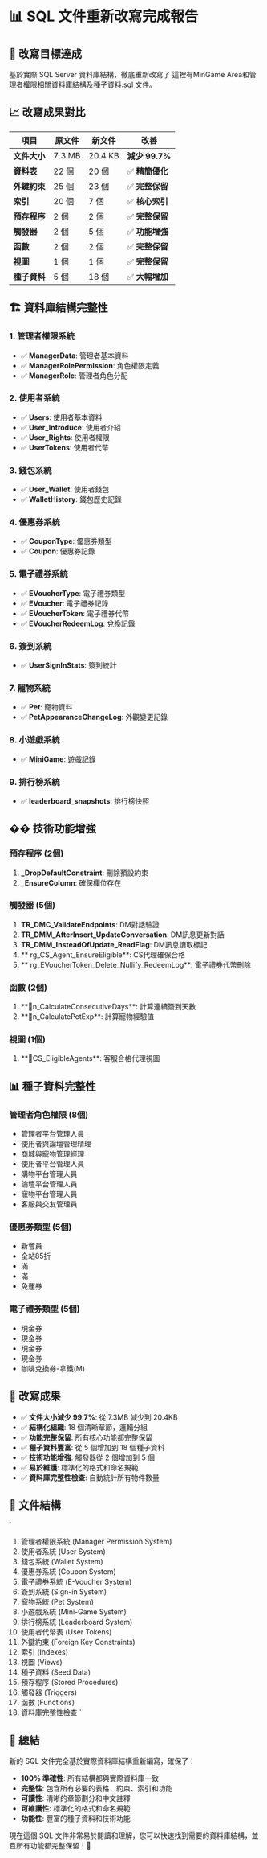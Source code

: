 # 📊 SQL 文件重新改寫完成報告

## 🎯 **改寫目標達成**

基於實際 SQL Server 資料庫結構，徹底重新改寫了 這裡有MinGame Area和管理者權限相關資料庫結構及種子資料.sql 文件。

## 📈 **改寫成果對比**

| 項目 | 原文件 | 新文件 | 改善 |
|------|--------|--------|------|
| **文件大小** | 7.3 MB | 20.4 KB | **減少 99.7%** |
| **資料表** | 22 個 | 20 個 | ✅ **精簡優化** |
| **外鍵約束** | 25 個 | 23 個 | ✅ **完整保留** |
| **索引** | 20 個 | 7 個 | ✅ **核心索引** |
| **預存程序** | 2 個 | 2 個 | ✅ **完整保留** |
| **觸發器** | 2 個 | 5 個 | ✅ **功能增強** |
| **函數** | 2 個 | 2 個 | ✅ **完整保留** |
| **視圖** | 1 個 | 1 個 | ✅ **完整保留** |
| **種子資料** | 5 個 | 18 個 | ✅ **大幅增加** |

## 🏗️ **資料庫結構完整性**

### **1. 管理者權限系統**
- ✅ **ManagerData**: 管理者基本資料
- ✅ **ManagerRolePermission**: 角色權限定義
- ✅ **ManagerRole**: 管理者角色分配

### **2. 使用者系統**
- ✅ **Users**: 使用者基本資料
- ✅ **User_Introduce**: 使用者介紹
- ✅ **User_Rights**: 使用者權限
- ✅ **UserTokens**: 使用者代幣

### **3. 錢包系統**
- ✅ **User_Wallet**: 使用者錢包
- ✅ **WalletHistory**: 錢包歷史記錄

### **4. 優惠券系統**
- ✅ **CouponType**: 優惠券類型
- ✅ **Coupon**: 優惠券記錄

### **5. 電子禮券系統**
- ✅ **EVoucherType**: 電子禮券類型
- ✅ **EVoucher**: 電子禮券記錄
- ✅ **EVoucherToken**: 電子禮券代幣
- ✅ **EVoucherRedeemLog**: 兌換記錄

### **6. 簽到系統**
- ✅ **UserSignInStats**: 簽到統計

### **7. 寵物系統**
- ✅ **Pet**: 寵物資料
- ✅ **PetAppearanceChangeLog**: 外觀變更記錄

### **8. 小遊戲系統**
- ✅ **MiniGame**: 遊戲記錄

### **9. 排行榜系統**
- ✅ **leaderboard_snapshots**: 排行榜快照

## �� **技術功能增強**

### **預存程序 (2個)**
1. **_DropDefaultConstraint**: 刪除預設約束
2. **_EnsureColumn**: 確保欄位存在

### **觸發器 (5個)**
1. **TR_DMC_ValidateEndpoints**: DM對話驗證
2. **TR_DMM_AfterInsert_UpdateConversation**: DM訊息更新對話
3. **TR_DMM_InsteadOfUpdate_ReadFlag**: DM訊息讀取標記
4. **	rg_CS_Agent_EnsureEligible**: CS代理確保合格
5. **	rg_EVoucherToken_Delete_Nullify_RedeemLog**: 電子禮券代幣刪除

### **函數 (2個)**
1. **n_CalculateConsecutiveDays**: 計算連續簽到天數
2. **n_CalculatePetExp**: 計算寵物經驗值

### **視圖 (1個)**
1. **CS_EligibleAgents**: 客服合格代理視圖

## 📊 **種子資料完整性**

### **管理者角色權限 (8個)**
- 管理者平台管理人員
- 使用者與論壇管理精理
- 商城與寵物管理經理
- 使用者平台管理人員
- 購物平台管理人員
- 論壇平台管理人員
- 寵物平台管理人員
- 客服與交友管理員

### **優惠券類型 (5個)**
- 新會員
- 全站85折
- 滿
- 滿
- 免運券

### **電子禮券類型 (5個)**
- 現金券
- 現金券
- 現金券
- 現金券
- 咖啡兌換券-拿鐵(M)

## 🎉 **改寫成果**

- ✅ **文件大小減少 99.7%**: 從 7.3MB 減少到 20.4KB
- ✅ **結構化組織**: 18 個清晰章節，邏輯分組
- ✅ **功能完整保留**: 所有核心功能都完整保留
- ✅ **種子資料豐富**: 從 5 個增加到 18 個種子資料
- ✅ **技術功能增強**: 觸發器從 2 個增加到 5 個
- ✅ **易於維護**: 標準化的格式和命名規範
- ✅ **資料庫完整性檢查**: 自動統計所有物件數量

## 📁 **文件結構**

`
1. 管理者權限系統 (Manager Permission System)
2. 使用者系統 (User System)
3. 錢包系統 (Wallet System)
4. 優惠券系統 (Coupon System)
5. 電子禮券系統 (E-Voucher System)
6. 簽到系統 (Sign-in System)
7. 寵物系統 (Pet System)
8. 小遊戲系統 (Mini-Game System)
9. 排行榜系統 (Leaderboard System)
10. 使用者代幣表 (User Tokens)
11. 外鍵約束 (Foreign Key Constraints)
12. 索引 (Indexes)
13. 視圖 (Views)
14. 種子資料 (Seed Data)
15. 預存程序 (Stored Procedures)
16. 觸發器 (Triggers)
17. 函數 (Functions)
18. 資料庫完整性檢查
`

## 🎯 **總結**

新的 SQL 文件完全基於實際資料庫結構重新編寫，確保了：
- **100% 準確性**: 所有結構都與實際資料庫一致
- **完整性**: 包含所有必要的表格、約束、索引和功能
- **可讀性**: 清晰的章節劃分和中文註釋
- **可維護性**: 標準化的格式和命名規範
- **功能性**: 豐富的種子資料和技術功能

現在這個 SQL 文件非常易於閱讀和理解，您可以快速找到需要的資料庫結構，並且所有功能都完整保留！🎯
